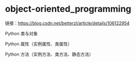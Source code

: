# object-oriented_programming

链接：https://blog.csdn.net/betterzl/article/details/106122954

Python 类与对象

Python 属性（实例属性、类属性）

Python 方法（实例方法、类方法、静态方法）
